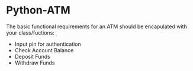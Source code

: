 # Python-ATM

The basic functional requirements for an ATM should be encapulated with your class/fuctions:
* Input pin for authentication
* Check Account Balance
* Deposit Funds
* Withdraw Funds
